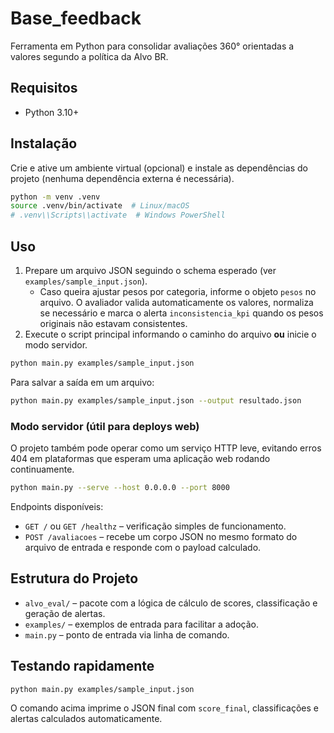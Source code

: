 # Base_feedback

Ferramenta em Python para consolidar avaliações 360° orientadas a valores segundo a política da Alvo BR.

## Requisitos

- Python 3.10+

## Instalação

Crie e ative um ambiente virtual (opcional) e instale as dependências do projeto (nenhuma dependência externa é necessária).

```bash
python -m venv .venv
source .venv/bin/activate  # Linux/macOS
# .venv\\Scripts\\activate  # Windows PowerShell
```

## Uso

1. Prepare um arquivo JSON seguindo o schema esperado (ver `examples/sample_input.json`).
   - Caso queira ajustar pesos por categoria, informe o objeto `pesos` no arquivo. O
     avaliador valida automaticamente os valores, normaliza se necessário e marca o
     alerta `inconsistencia_kpi` quando os pesos originais não estavam consistentes.
2. Execute o script principal informando o caminho do arquivo **ou** inicie o modo servidor.

```bash
python main.py examples/sample_input.json
```

Para salvar a saída em um arquivo:

```bash
python main.py examples/sample_input.json --output resultado.json
```

### Modo servidor (útil para deploys web)

O projeto também pode operar como um serviço HTTP leve, evitando erros 404 em
plataformas que esperam uma aplicação web rodando continuamente.

```bash
python main.py --serve --host 0.0.0.0 --port 8000
```

Endpoints disponíveis:

- `GET /` ou `GET /healthz` – verificação simples de funcionamento.
- `POST /avaliacoes` – recebe um corpo JSON no mesmo formato do arquivo de
  entrada e responde com o payload calculado.

## Estrutura do Projeto

- `alvo_eval/` – pacote com a lógica de cálculo de scores, classificação e geração de alertas.
- `examples/` – exemplos de entrada para facilitar a adoção.
- `main.py` – ponto de entrada via linha de comando.

## Testando rapidamente

```bash
python main.py examples/sample_input.json
```

O comando acima imprime o JSON final com `score_final`, classificações e alertas calculados automaticamente.
